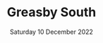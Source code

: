 ---
title: Greasby South
pill: New for 2022
support:
image: 2022-12-10-Greasby-South.jpg
date: Saturday 10 December 2022
text: ...
fb: https://fb.me/e/2ad9V2deq
---